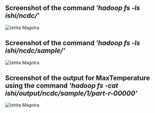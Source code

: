 ## Screenshot of the command *'hadoop fs -ls ishi/ncdc/'*
![Ishita Magotra](https://github.com/illinoistech-itm/imagotra/blob/master/ITMD521/Week-03/Screenshot1.JPG)



## Screenshot of the command *'hadoop fs -ls ishi/ncdc/sample/'*
![Ishita Magotra](https://github.com/illinoistech-itm/imagotra/blob/master/ITMD521/Week-03/Screenshot%202.JPG)



## Screenshot of the output for MaxTemperature using the command *'hadoop fs -cat ishi/output/ncdc/sample/1/part-r-00000'*
![Ishita Magotra](https://github.com/illinoistech-itm/imagotra/blob/master/ITMD521/Week-03/Screenshot%203.JPG)
